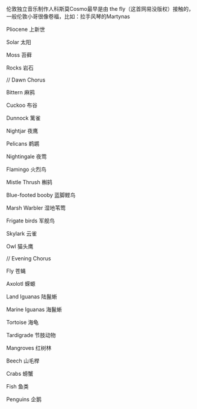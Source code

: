 伦敦独立音乐制作人科斯莫Cosmo最早是由 the fly（这首网易没版权）接触的，一般伦敦小哥很像卷福，比如：拉手风琴的Martynas



Pliocene 上新世



Solar 太阳

Moss 苔藓

Rocks 岩石



// Dawn Chorus

Bittern 麻鸦

Cuckoo 布谷

Dunnock 篱雀

Nightjar 夜鹰

Pelicans 鹈鹕

Nightingale 夜莺

Flamingo 火烈鸟

Mistle Thrush 槲鸫

Blue-footed booby 蓝脚鲣鸟

Marsh Warbler 湿地苇莺

Frigate birds 军舰鸟

Skylark 云雀

Owl 猫头鹰

// Evening Chorus



Fly 苍蝇

Axolotl 蝾螈

Land Iguanas 陆鬣蜥

Marine Iguanas 海鬣蜥

Tortoise 海龟

Tardigrade 节肢动物

Mangroves 红树林

Beech 山毛榉

Crabs 螃蟹

Fish 鱼类

Penguins 企鹅

